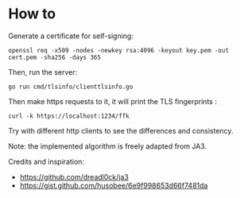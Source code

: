 # How to

Generate a certificate for self-signing:

    openssl req -x509 -nodes -newkey rsa:4096 -keyout key.pem -out cert.pem -sha256 -days 365

Then, run the server:

    go run cmd/tlsinfo/clienttlsinfo.go

Then make https requests to it, it will print the TLS fingerprints :

    curl -k https://localhost:1234/ffk

Try with different http clients to see the differences and consistency.

Note: the implemented algorithm is freely adapted from JA3.

Credits and inspiration:

- https://github.com/dreadl0ck/ja3
- https://gist.github.com/husobee/6e9f998653d66f7481da
